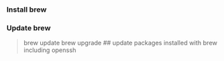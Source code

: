 ### Install brew

### Update brew
> brew update
> brew upgrade ## update packages installed with brew including openssh
### 

